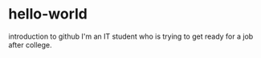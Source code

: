 # hello-world
introduction to github
I'm an IT student who is trying to get ready for a job after college.
